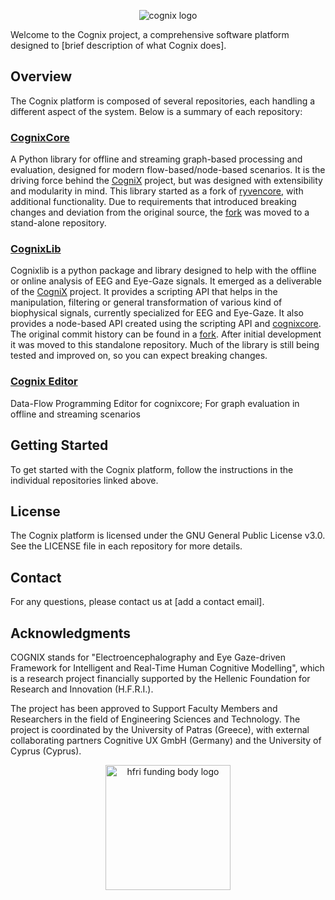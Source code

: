 <p align="center">
<picture>
  <source media="(prefers-color-scheme: dark)" srcset="https://github.com/CogniX-UP/CogniX-UP/assets/136436261/99843624-b6c8-4656-8f3f-87129239a2bb">
  <source media="(prefers-color-scheme: light)" srcset="https://github.com/CogniX-UP/CogniX-UP/assets/136436261/59b85295-2208-429f-bb54-1939b683ad92">
  <img alt="cognix logo" src="https://github.com/CogniX-UP/CogniX-UP/assets/136436261/59b85295-2208-429f-bb54-1939b683ad92">
</picture>
</p>

Welcome to the Cognix project, a comprehensive software platform designed to [brief description of what Cognix does].

## Overview

The Cognix platform is composed of several repositories, each handling a different aspect of the system. Below is a summary of each repository:

### [CognixCore](https://github.com/CogniX-Up/cognixcore)

A Python library for offline and streaming graph-based processing and evaluation, designed for modern flow-based/node-based scenarios. It is the driving force behind the [CogniX](http://cognix.gr) project, but was designed with extensibility and modularity in mind. This library started as a fork of [ryvencore](https://github.com/leon-thomm/ryvencore), with additional functionality. Due to requirements that introduced breaking changes and deviation from the original source, the [fork](https://github.com/HeftyCoder/ryvencore/tree/cognix) was moved to a stand-alone repository.

### [CognixLib](https://github.com/CogniX-Up/cognixlib)

Cognixlib is a python package and library designed to help with the offline or online analysis of EEG and Eye-Gaze signals. It emerged as a deliverable of the [CogniX](http://www.cognix.gr) project. It provides a scripting API that helps in the manipulation, filtering or general transformation of various kind of biophysical signals, currently specialized for EEG and Eye-Gaze. It also provides a node-based API created using the scripting API and [cognixcore](https://github.com/CogniX-Up/cognixcore). The original commit history can be found in a [fork](https://github.com/HeftyCoder/Ryven/tree/cognix). After initial development it was moved to this standalone repository. Much of the library is still being tested and improved on, so you can expect breaking changes.

### [Cognix Editor](https://github.com/CogniX-Up/cognix-editor)

Data-Flow Programming Editor for cognixcore; For graph evaluation in offline and streaming scenarios 

## Getting Started

To get started with the Cognix platform, follow the instructions in the individual repositories linked above.

## License

The Cognix platform is licensed under the GNU General Public License v3.0. See the LICENSE file in each repository for more details.

## Contact

For any questions, please contact us at [add a contact email].

## Acknowledgments 

COGNIX stands for "Electroencephalography and Eye Gaze-driven Framework for Intelligent and Real-Time Human Cognitive Modelling", which is a research project financially supported by the Hellenic Foundation for Research and Innovation (H.F.R.I.).

The project has been approved to Support Faculty Members and Researchers in the field of Engineering Sciences and Technology. The project is coordinated by the University of Patras (Greece), with external collaborating partners Cognitive UX GmbH (Germany) and the University of Cyprus (Cyprus). 

<p align="center">
<img alt="hfri funding body logo" width="200px" src="https://github.com/CogniX-UP/CogniX-UP/assets/136436261/fb96eb51-dc2e-4b4e-b208-e843b8ca6899" />
</p>

